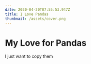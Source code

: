 ```yaml
---
date: 2020-04-20T07:55:53.947Z
title: I Love Pandas
thumbnail: /assets/cover.png
---
```

# My Love for Pandas

I just want to copy them